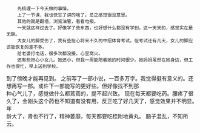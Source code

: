        先梳理一下今天做的事情。
        上了一节课，我也快忘了讲的啥了。总之感觉很没意思。
        其他的就是翻墙，浏览油管，看看电报。
        一天就这样过去了。好像学了些东西，也好想什么都没有学到。这一天天的，感觉实在是无聊。
        大女儿的脚受伤了，我有些担心将来不久的中招体育考试。但考试还有几天，女儿的脚应该能恢复的差不多。
        给老婆打电话，很多次都没接。心里窝火。
        还有些担心小女儿。她还小，但我一周能陪着她的时间很少。她妈妈虽然在她身边，但工作也很忙，早上送到学校，  
到了傍晚才能再见到。
        之前写了一部小说，一百多万字。我觉得挺有意义的。还想再写一部。或许下一部能写的更好些。但好像找不到那  
种心气儿了，感觉做什么都蔫蔫的，提不起兴致。
        现在每天都要吃药。腰疼了很久了，金刚头这个药也不知道有没有用，反正吃了好几天了，感觉效果并不明显。年  
龄大了，肾也不行了，精神萎靡，每天都要吃桂附地黄丸。
       脑子混乱，不知所云。
       